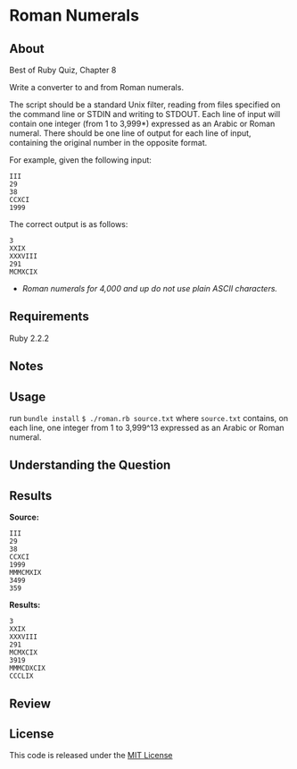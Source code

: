 # Roman Numerals

## About

Best of Ruby Quiz, Chapter 8

Write a converter to and from Roman numerals.

The script should be a standard Unix filter, reading from files specified on the command line or STDIN and writing to STDOUT. Each line of input will contain one integer (from 1 to 3,999*) expressed as an Arabic or Roman numeral. There should be one line of output for each line of input, containing the original number in the opposite format.

For example, given the following input:

```
III
29
38
CCXCI
1999
```

The correct output is as follows:

```
3
XXIX
XXXVIII
291
MCMXCIX
```

* *Roman numerals for 4,000 and up do not use plain ASCII characters.*

## Requirements

Ruby 2.2.2

## Notes

## Usage

run `bundle install`
`$ ./roman.rb source.txt` where `source.txt` contains, on each line, one integer from 1 to 3,999^13 expressed as an Arabic or Roman numeral.

## Understanding the Question

## Results

**Source:**

```
III
29
38
CCXCI
1999
MMMCMXIX
3499
359
```

**Results:**

```
3
XXIX
XXXVIII
291
MCMXCIX
3919
MMMCDXCIX
CCCLIX
```

## Review

## License

This code is released under the [MIT License](http://www.opensource.org/licenses/MIT)


